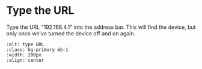 
# Type the URL 

Type the URL "192.168.4.1" into the address bar.  This will find the device, but only once we've turned the device off and on again. 

```{image} step3.png
:alt: type URL
:class: bg-primary mb-1
:width: 200px
:align: center
```